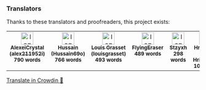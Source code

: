 ### Translators

Thanks to these translators and proofreaders, this project exists:

<!-- CROWDIN-CONTRIBUTORS-START -->
<table>
  <tbody>
    <tr>
      <td align="center" valign="top">
        <a href="https://crowdin.com/profile/alex211952i"><img alt="logo" style="width: 32px" src="https://crowdin-static.cf-downloads.crowdin.com/avatar/16749463/medium/a5c4e3624bfd368750b8b82116a2dafb.png" />
          <br />
          <sub><b>AlexeiCrystal (alex211952i)</b></sub></a>
        <br />
        <sub><b>790 words</b></sub>
      </td>
      <td align="center" valign="top">
        <a href="https://crowdin.com/profile/Hussain69o"><img alt="logo" style="width: 32px" src="https://crowdin-static.cf-downloads.crowdin.com/avatar/16090008/medium/cafaf425b5a021105b81001e23b51142.jpg" />
          <br />
          <sub><b>Hussain (Hussain69o)</b></sub></a>
        <br />
        <sub><b>766 words</b></sub>
      </td>
      <td align="center" valign="top">
        <a href="https://crowdin.com/profile/louisgrasset"><img alt="logo" style="width: 32px" src="https://crowdin-static.cf-downloads.crowdin.com/avatar/16675791/medium/4f29a005a6ea0273f480c814708a7b80.png" />
          <br />
          <sub><b>Louis Grasset (louisgrasset)</b></sub></a>
        <br />
        <sub><b>493 words</b></sub>
      </td>
      <td align="center" valign="top">
        <a href="https://crowdin.com/profile/FlyingEraser"><img alt="logo" style="width: 32px" src="https://crowdin-static.cf-downloads.crowdin.com/avatar/17127520/medium/3c38bb435381d874e662b2db213ea683_default.png" />
          <br />
          <sub><b>FlyingEraser</b></sub></a>
        <br />
        <sub><b>489 words</b></sub>
      </td>
      <td align="center" valign="top">
        <a href="https://crowdin.com/profile/Stzyxh"><img alt="logo" style="width: 32px" src="https://crowdin-static.cf-downloads.crowdin.com/avatar/16160370/medium/0d2594ecbcd44f3f73493c146997e524.jpeg" />
          <br />
          <sub><b>Stzyxh</b></sub></a>
        <br />
        <sub><b>298 words</b></sub>
      </td>
      <td align="center" valign="top">
        <a href="https://crowdin.com/profile/DP-Hridayan"><img alt="logo" style="width: 32px" src="https://crowdin-static.cf-downloads.crowdin.com/avatar/16319000/medium/83750741692d1ecb16b7de139291cb30.png" />
          <br />
          <sub><b>Hridayan (DP-Hridayan)</b></sub></a>
        <br />
        <sub><b>10 words</b></sub>
      </td>
    </tr>
  </tbody>
</table><a href="https://crowdin.com/project/driftly" target="_blank">Translate in Crowdin 🚀</a>
<!-- CROWDIN-CONTRIBUTORS-END -->
